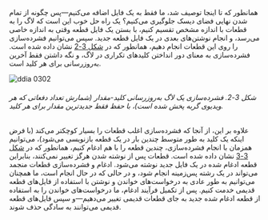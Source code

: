 همانطور که تا اینجا توصیف شد، ما فقط به یک فایل اضافه می‌کنیم—پس چگونه از تمام شدن نهایی فضای دیسک جلوگیری می‌کنیم؟ یک راه حل خوب این است که لاگ را به قطعات با اندازه مشخص تقسیم کنیم، با بستن یک فایل قطعه وقتی به اندازه خاصی می‌رسد، و انجام نوشتن‌های بعدی در یک فایل قطعه جدید. سپس می‌توانیم فشرده‌سازی را روی این قطعات انجام دهیم، همانطور که در [شکل 3-2](#fig_storage_compaction) نشان داده شده است. فشرده‌سازی به معنای دور انداختن کلیدهای تکراری در لاگ، و نگه داشتن فقط آخرین به‌روزرسانی برای هر کلید است.

![ddia 0302](assets/ddia_0302.png)
###### شکل 3-2. فشرده‌سازی یک لاگ به‌روزرسانی کلید-مقدار (شمارش تعداد دفعاتی که هر ویدیوی گربه پخش شده است)، با حفظ فقط جدیدترین مقدار برای هر کلید.

علاوه بر این، از آنجا که فشرده‌سازی اغلب قطعات را بسیار کوچکتر می‌کند (با فرض اینکه یک کلید به طور متوسط چندین بار در یک قطعه بازنویسی می‌شود)، می‌توانیم همزمان با انجام فشرده‌سازی، چندین قطعه را با هم ادغام کنیم، همانطور که در [شکل 3-3](#fig_storage_merging) نشان داده شده است. قطعات پس از نوشته شدن هرگز تغییر نمی‌کنند، بنابراین قطعه ادغام شده در یک فایل جدید نوشته می‌شود. ادغام و فشرده‌سازی قطعات منجمد می‌تواند در یک رشته پس‌زمینه انجام شود، و در حالی که در حال انجام است، ما همچنان می‌توانیم به طور عادی به درخواست‌های خواندن و نوشتن با استفاده از فایل‌های قطعه قدیمی خدمت کنیم. پس از تکمیل فرآیند ادغام، ما درخواست‌های خواندن را به استفاده از قطعه ادغام شده جدید به جای قطعات قدیمی تغییر می‌دهیم—و سپس فایل‌های قطعه قدیمی می‌توانند به سادگی حذف شوند. 
